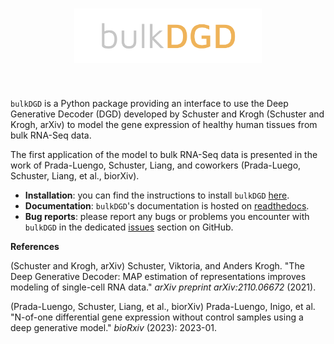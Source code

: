 <h1 align="center">
<img src="./branding/bulkdgd_logo.png" width="300">
</h1><br>

`bulkDGD` is a Python package providing an interface to use the Deep Generative Decoder (DGD) developed by Schuster and Krogh (Schuster and Krogh, arXiv) to model the gene expression of healthy human tissues from bulk RNA-Seq data.

The first application of the model to bulk RNA-Seq data is presented in the work of Prada-Luengo, Schuster, Liang, and coworkers (Prada-Luego, Schuster, Liang, et al., biorXiv).

* **Installation**: you can find the instructions to install `bulkDGD` [here]().
* **Documentation**: `bulkDGD`'s documentation is hosted on [readthedocs]().
* **Bug reports**: please report any bugs or problems you encounter with `bulkDGD` in the dedicated [issues]() section on GitHub.

**References**

(Schuster and Krogh, arXiv) Schuster, Viktoria, and Anders Krogh. "The Deep Generative Decoder: MAP estimation of representations improves modeling of single-cell RNA data." *arXiv preprint arXiv:2110.06672* (2021).

(Prada-Luengo, Schuster, Liang, et al., biorXiv) Prada-Luengo, Inigo, et al. "N-of-one differential gene expression without control samples using a deep generative model." *bioRxiv* (2023): 2023-01.
